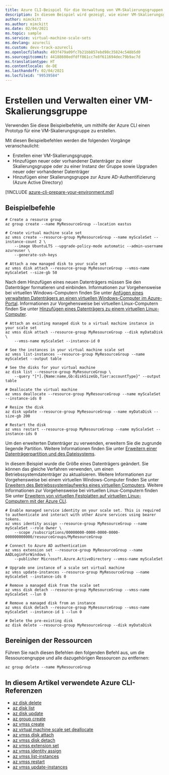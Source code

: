 ```yaml
---
title: Azure CLI-Beispiel für die Verwaltung von VM-Skalierungsgruppen
description: In diesem Beispiel wird gezeigt, wie einer VM-Skalierungsgruppe Datenträger hinzugefügt werden. Sie können Datenträger aktualisieren und virtuelle Computer zur Azure AD-Authentifizierung hinzufügen.
author: mimckitt
ms.author: mimckitt
ms.date: 02/04/2021
ms.topic: sample
ms.service: virtual-machine-scale-sets
ms.devlang: azurecli
ms.custom: devx-track-azurecli
ms.openlocfilehash: 493f479a09fc7b21bb857ebd98c35824c548b5d0
ms.sourcegitcommit: 44188608edfdff861cc7e8f611694dec79b9ac7d
ms.translationtype: HT
ms.contentlocale: de-DE
ms.lasthandoff: 02/04/2021
ms.locfileid: "99539584"
---
```

# <a name="create-and-manage-virtual-machine-scale-set"></a>Erstellen und Verwalten einer VM-Skalierungsgruppe

Verwenden Sie diese Beispielbefehle, um mithilfe der Azure CLI einen Prototyp für eine VM-Skalierungsgruppe zu erstellen.

Mit diesen Beispielbefehlen werden die folgenden Vorgänge veranschaulicht:

* Erstellen einer VM-Skalierungsgruppe.
* Hinzufügen neuer oder vorhandener Datenträger zu einer Skalierungsgruppe oder zu einer Instanz der Gruppe sowie Upgraden neuer oder vorhandener Datenträger
* Hinzufügen einer Skalierungsgruppe zur Azure AD-Authentifizierung (Azure Active Directory)

[!INCLUDE [azure-cli-prepare-your-environment.md](../../../includes/azure-cli-prepare-your-environment.md)]

## <a name="sample-commands"></a>Beispielbefehle

```azurecli
# Create a resource group
az group create --name MyResourceGroup --location eastus

# Create virtual machine scale set
az vmss create --resource-group MyResourceGroup --name myScaleSet --instance-count 2 \
    --image UbuntuLTS --upgrade-policy-mode automatic --admin-username azureuser \
    --generate-ssh-keys

# Attach a new managed disk to your scale set
az vmss disk attach --resource-group MyResourceGroup --vmss-name myScaleSet --size-gb 50
```

Nach dem Hinzufügen eines neuen Datenträgers müssen Sie den Datenträger formatieren und einbinden. Informationen zur Vorgehensweise bei virtuellen Windows-Computern finden Sie unter [Anfügen eines verwalteten Datenträgers an einen virtuellen Windows-Computer im Azure-Portal](../../virtual-machines/windows/attach-managed-disk-portal.md). Informationen zur Vorgehensweise bei virtuellen Linux-Computern finden Sie unter [Hinzufügen eines Datenträgers zu einem virtuellen Linux-Computer](../../virtual-machines/linux/add-disk.md).

```azurecli
# Attach an existing managed disk to a virtual machine instance in your scale set
az vmss disk attach --resource-group MyResourceGroup --disk myDataDisk \
    --vmss-name myScaleSet --instance-id 0

# See the instances in your virtual machine scale set
az vmss list-instances --resource-group MyResourceGroup --name myScaleSet --output table

# See the disks for your virtual machine
az disk list --resource-group MyResourceGroup \
    --query "[*].{Name:name,Gb:diskSizeGb,Tier:accountType}" --output table

# Deallocate the virtual machine
az vmss deallocate --resource-group MyResourceGroup --name myScaleSet --instance-ids 0 

# Resize the disk
az disk update --resource-group MyResourceGroup --name myDataDisk --size-gb 200

# Restart the disk
az vmss restart --resource-group MyResourceGroup --name myScaleSet --instance-ids 0
```

Um den erweiterten Datenträger zu verwenden, erweitern Sie die zugrunde liegende Partition. Weitere Informationen finden Sie unter [Erweitern einer Datenträgerpartition und des Dateisystems](/azure/virtual-machines/linux/expand-disks#expand-a-disk-partition-and-filesystem).

In diesem Beispiel wurde die Größe eines Datenträgers geändert. Sie können das gleiche Verfahren verwenden, um einen Betriebssystemdatenträger zu aktualisieren. Weitere Informationen zur Vorgehensweise bei einem virtuellen Windows-Computer finden Sie unter [Erweitern des Betriebssystemlaufwerks eines virtuellen Computers](../../virtual-machines/windows/expand-os-disk.md). Weitere Informationen zur Vorgehensweise bei virtuellen Linux-Computern finden Sie unter [Erweitern von virtuellen Festplatten auf virtuellen Linux-Computern mit der Azure CLI](../../virtual-machines/linux/expand-disks.md).

```azurecli
# Enable managed service identity on your scale set. This is required to authenticate and interact with other Azure services using bearer tokens.
az vmss identity assign --resource-group MyResourceGroup --name myScaleSet --role Owner \
    --scope /subscriptions/00000000-0000-0000-0000-000000000000/resourceGroups/MyResourceGroup

# Connect to Azure AD authentication
az vmss extension set --resource-group MyResourceGroup --name AADLoginForWindows \
    --publisher Microsoft.Azure.ActiveDirectory --vmss-name myScaleSet

# Upgrade one instance of a scale set virtual machine
az vmss update-instances --resource-group MyResourceGroup --name myScaleSet --instance-ids 0 

# Remove a managed disk from the scale set
az vmss disk detach --resource-group MyResourceGroup --vmss-name myScaleSet --lun 0

# Remove a managed disk from an instance
az vmss disk detach --resource-group MyResourceGroup --vmss-name myScaleSet --instance-id 1 --lun 0

# Delete the pre-existing disk
az disk delete --resource-group MyResourceGroup --disk myDataDisk
```

## <a name="clean-up-resources"></a>Bereinigen der Ressourcen

Führen Sie nach diesen Befehlen den folgenden Befehl aus, um die Ressourcengruppe und alle dazugehörigen Ressourcen zu entfernen:

```azurecli
az group delete --name MyResourceGroup
```

## <a name="azure-cli-references-used-in-this-article"></a>In diesem Artikel verwendete Azure CLI-Referenzen

* [az disk delete](/cli/azure/disk#az_disk_delete)
* [az disk list](/cli/azure/disk#az_disk_list)
* [az disk update](/cli/azure/disk#az_disk_update)
* [az group create](/cli/azure/group#az_group_create)
* [az vmss create](/cli/azure/vmss#az_vmss_create)
* [az virtual machine scale set deallocate](/cli/azure/vmss#az_vmss_deallocate)
* [az vmss disk attach](/cli/azure/vmss/disk#az_vmss_disk_attach)
* [az vmss disk detach](/cli/azure/vmss/disk#az_vmss_disk_detach)
* [az vmss extension set](/cli/azure/vmss/extension#az_vmss_extension_set)
* [az vmss identity assign](/cli/azure/vmss/identity#az_vmss_identity_assign)
* [az vmss list-instances](/cli/azure/vmss#az_vmss_list_instances)
* [az vmss restart](/cli/azure/vmss#az_vmss_restart)
* [az vmss update-instances](/cli/azure/vmss#az_vmss_update_instances)
